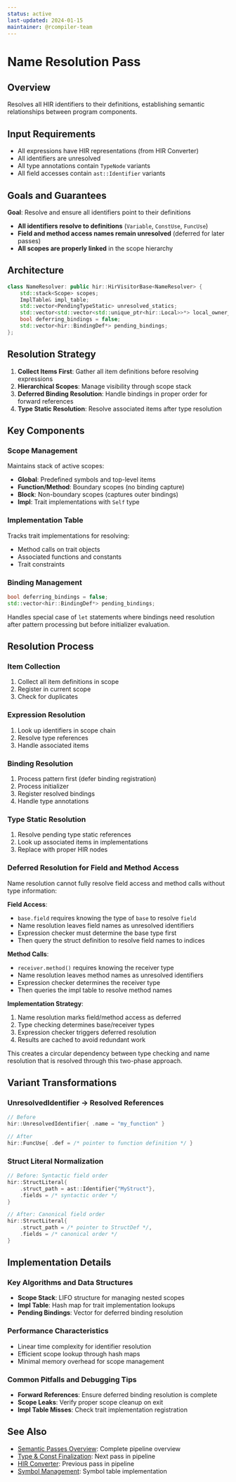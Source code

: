 ```yaml
---
status: active
last-updated: 2024-01-15
maintainer: @rcompiler-team
---
```


# Name Resolution Pass

## Overview

Resolves all HIR identifiers to their definitions, establishing semantic relationships between program components.

## Input Requirements

- All expressions have HIR representations (from HIR Converter)
- All identifiers are unresolved
- All type annotations contain `TypeNode` variants
- All field accesses contain `ast::Identifier` variants

## Goals and Guarantees

**Goal**: Resolve and ensure all identifiers point to their definitions
- **All identifiers resolve to definitions** (`Variable`, `ConstUse`, `FuncUse`)
- **Field and method access names remain unresolved** (deferred for later passes)
- **All scopes are properly linked** in the scope hierarchy

## Architecture

```cpp
class NameResolver: public hir::HirVisitorBase<NameResolver> {
    std::stack<Scope> scopes;
    ImplTable& impl_table;
    std::vector<PendingTypeStatic> unresolved_statics;
    std::vector<std::vector<std::unique_ptr<hir::Local>>*> local_owner_stack;
    bool deferring_bindings = false;
    std::vector<hir::BindingDef*> pending_bindings;
};
```

## Resolution Strategy

1. **Collect Items First**: Gather all item definitions before resolving expressions
2. **Hierarchical Scopes**: Manage visibility through scope stack
3. **Deferred Binding Resolution**: Handle bindings in proper order for forward references
4. **Type Static Resolution**: Resolve associated items after type resolution

## Key Components

### Scope Management
Maintains stack of active scopes:
- **Global**: Predefined symbols and top-level items
- **Function/Method**: Boundary scopes (no binding capture)
- **Block**: Non-boundary scopes (captures outer bindings)
- **Impl**: Trait implementations with `Self` type

### Implementation Table
Tracks trait implementations for resolving:
- Method calls on trait objects
- Associated functions and constants
- Trait constraints

### Binding Management
```cpp
bool deferring_bindings = false;
std::vector<hir::BindingDef*> pending_bindings;
```
Handles special case of `let` statements where bindings need resolution after pattern processing but before initializer evaluation.

## Resolution Process

### Item Collection
1. Collect all item definitions in scope
2. Register in current scope
3. Check for duplicates

### Expression Resolution
1. Look up identifiers in scope chain
2. Resolve type references
3. Handle associated items

### Binding Resolution
1. Process pattern first (defer binding registration)
2. Process initializer
3. Register resolved bindings
4. Handle type annotations

### Type Static Resolution
1. Resolve pending type static references
2. Look up associated items in implementations
3. Replace with proper HIR nodes

### Deferred Resolution for Field and Method Access
Name resolution cannot fully resolve field access and method calls without type information:

**Field Access**:
- `base.field` requires knowing the type of `base` to resolve `field`
- Name resolution leaves field names as unresolved identifiers
- Expression checker must determine the base type first
- Then query the struct definition to resolve field names to indices

**Method Calls**:
- `receiver.method()` requires knowing the receiver type
- Name resolution leaves method names as unresolved identifiers
- Expression checker determines the receiver type
- Then queries the impl table to resolve method names

**Implementation Strategy**:
1. Name resolution marks field/method access as deferred
2. Type checking determines base/receiver types
3. Expression checker triggers deferred resolution
4. Results are cached to avoid redundant work

This creates a circular dependency between type checking and name resolution that is resolved through this two-phase approach.

## Variant Transformations

### UnresolvedIdentifier → Resolved References
```cpp
// Before
hir::UnresolvedIdentifier{ .name = "my_function" }

// After
hir::FuncUse{ .def = /* pointer to function definition */ }
```

### Struct Literal Normalization
```cpp
// Before: Syntactic field order
hir::StructLiteral{
    .struct_path = ast::Identifier{"MyStruct"},
    .fields = /* syntactic order */
}

// After: Canonical field order
hir::StructLiteral{
    .struct_path = /* pointer to StructDef */,
    .fields = /* canonical order */
}
```

## Implementation Details

### Key Algorithms and Data Structures
- **Scope Stack**: LIFO structure for managing nested scopes
- **Impl Table**: Hash map for trait implementation lookups
- **Pending Bindings**: Vector for deferred binding resolution

### Performance Characteristics
- Linear time complexity for identifier resolution
- Efficient scope lookup through hash maps
- Minimal memory overhead for scope management

### Common Pitfalls and Debugging Tips
- **Forward References**: Ensure deferred binding resolution is complete
- **Scope Leaks**: Verify proper scope cleanup on exit
- **Impl Table Misses**: Check trait implementation registration

## See Also

- [Semantic Passes Overview](README.md): Complete pipeline overview
- [Type & Const Finalization](type-resolution.md): Next pass in pipeline
- [HIR Converter](hir-converter.md): Previous pass in pipeline
- [Symbol Management](../symbol/scope.md): Symbol table implementation